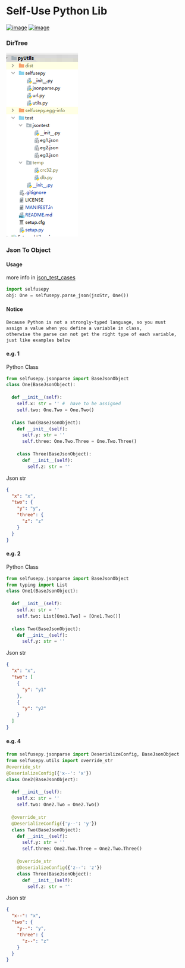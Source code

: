 Self-Use Python Lib
=

[![image](https://img.shields.io/badge/pypi-v0.0.12-green.svg?logo=python)](https://pypi.org/project/selfusepy/)
[![image](https://img.shields.io/badge/License-Apache__v2-blue.svg)](http://www.apache.org/licenses/LICENSE-2.0)

### DirTree

![image](dir-tree.png)

### Json To Object

#### Usage
more info in [json_test_cases]
```python
import selfusepy
obj: One = selfusepy.parse_json(jsoStr, One())
```

#### Notice
    Because Python is not a strongly-typed language, so you must
    assign a value when you define a variable in class, 
    otherwise the parse can not get the right type of each variable, 
    just like examples below 
#### e.g. 1

Python Class
```python
from selfusepy.jsonparse import BaseJsonObject
class One(BaseJsonObject):

  def __init__(self):
    self.x: str = '' #  have to be assigned
    self.two: One.Two = One.Two()

  class Two(BaseJsonObject):
    def __init__(self):
      self.y: str = ''
      self.three: One.Two.Three = One.Two.Three()

    class Three(BaseJsonObject):
      def __init__(self):
        self.z: str = ''
```
Json str
```json
{
  "x": "x",
  "two": {
    "y": "y",
    "three": {
      "z": "z"
    }
  }
}
```

#### e.g. 2

Python Class
```python
from selfusepy.jsonparse import BaseJsonObject
from typing import List
class One1(BaseJsonObject):

  def __init__(self):
    self.x: str = ''
    self.two: List[One1.Two] = [One1.Two()]

  class Two(BaseJsonObject):
    def __init__(self):
      self.y: str = ''
```
Json str
```json
{
  "x": "x",
  "two": [
    {
      "y": "y1"
    },
    {
      "y": "y2"
    }
  ]
}
```

#### e.g. 4
```python
from selfusepy.jsonparse import DeserializeConfig, BaseJsonObject
from selfusepy.utils import override_str
@override_str
@DeserializeConfig({'x--': 'x'})
class One2(BaseJsonObject):

  def __init__(self):
    self.x: str = ''
    self.two: One2.Two = One2.Two()

  @override_str
  @DeserializeConfig({'y--': 'y'})
  class Two(BaseJsonObject):
    def __init__(self):
      self.y: str = ''
      self.three: One2.Two.Three = One2.Two.Three()

    @override_str
    @DeserializeConfig({'z--': 'z'})
    class Three(BaseJsonObject):
      def __init__(self):
        self.z: str = ''
```
Json str
```json
{
  "x--": "x",
  "two": {
    "y--": "y",
    "three": {
      "z--": "z"
    }
  }
}
```

[json_test_cases]:test/jsontest/__init__.py
